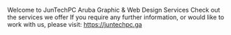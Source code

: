 Welcome to
JunTechPC Aruba
Graphic & Web Design Services
Check out the services we offer
If you require any further information, or would like to work with us, please visit: https://juntechpc.ga
